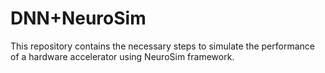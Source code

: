 # DNN+NeuroSim
This repository contains the necessary steps to simulate the performance of a hardware accelerator using NeuroSim framework.
